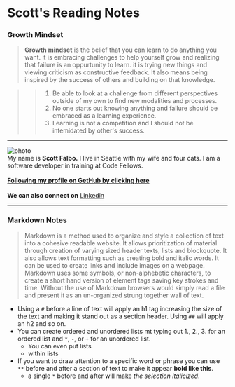 #  Scott's Reading Notes 

### Growth Mindset

> **Growth mindset** is the belief that you can learn to do anything you want.  it is embracing challenges to help yourself grow and realizing that failure is an oppurtunity to learn.  it is trying new things and viewing criticism as constructive feedback.  It also means being inspired by the success of others and building on that knowledge.

>> 1. Be able to look at a challenge from different perspectives outside of my own to find new modalities and processes.
>> 2. No one starts out knowing anything and failure should be embraced as a learning experience.
>> 3. Learning is not a competition and I should not be intemidated by other's success.
***

![photo](https://avatars1.githubusercontent.com/u/67803329?s=460&u=92ace7e6cedf0c3582317b5620d2575ca0d49604&v=4)<br />
My name is **Scott Falbo.**  I live in Seattle with my wife and four cats.  I am a software developer in training at Code Fellows.
<br><br>
**[Following my profile on GetHub by clicking here](https://github.com/scottfalbo)**
<br><br>
**We can also connect on** [Linkedin](https://www.linkedin.com/in/scott-falbo-5523a41b1)
***

### Markdown Notes
> Markdown is a method used to organize and style a collection of text into a cohesive readable website.  It allows prioritization of material through creation of varying sized header texts, lists and blockquote.  It also allows text formatting such as creating bold and italic words.  It can be used to create links and include images on a webpage.  Markdown uses some symbols, or non-alphebetic characters, to create a short hand version of element tags saving key strokes and time.  Without the use of Markdown browsers would simply read a file and present it as an un-organized strung together wall of text.
+ Using a `#` before a line of text will apply an h1 tag increasing the size of the text and making it stand out as a section header. Using `##` will apply an h2 and so on.
+ You can create ordered and unordered lists mt typing out 1., 2., 3. for an ordered list and `*`, `-`, or `+` for an unordered list.
  + You can even put lists
  + within lists
+ If you want to draw attention to a specific word or phrase you can use `**` before and after a section of text to make it appear **bold like this**.
  * a single `*` before and after will make *the selection italicized*. 
